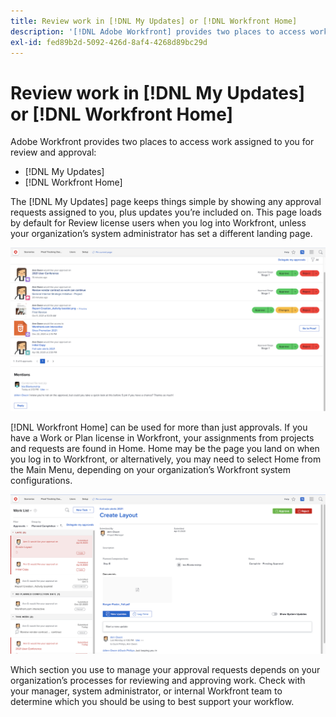 ```yaml
---
title: Review work in [!DNL My Updates] or [!DNL Workfront Home]
description: '[!DNL Adobe Workfront] provides two places to access work assigned to you for review and approval - [!DNL My Updates] and [!DNL Workfront Home] '
exl-id: fed89b2d-5092-426d-8af4-4268d89bc29d
---
```

# Review work in [!DNL My Updates] or [!DNL Workfront Home]

Adobe Workfront provides two places to access work assigned to you for review and approval: 

* [!DNL My Updates] 
* [!DNL Workfront Home] 

The [!DNL My Updates] page keeps things simple by showing any approval requests assigned to you, plus updates you’re included on. This page loads by default for Review license users when you log into Workfront, unless your organization’s system administrator has set a different landing page. 

![An image of the [!DNL My Updates] page](assets/my-updates-overview.png)

[!DNL Workfront Home] can be used for more than just approvals. If you have a Work or Plan license in Workfront, your assignments from projects and requests are found in Home. Home may be the page you land on when you log in to Workfront, or alternatively, you may need to select Home from the Main Menu, depending on your organization’s Workfront system configurations. 

![An image of the [!DNL Workfront Home] page](assets/home-overview.png)

Which section you use to manage your approval requests depends on your organization’s processes for reviewing and approving work. Check with your manager, system administrator, or internal Workfront team to determine which you should be using to best support your workflow.

